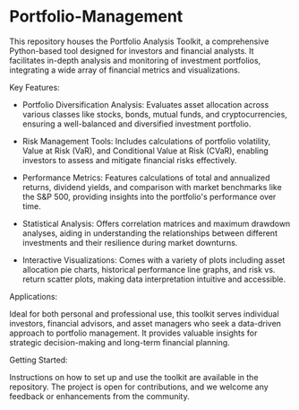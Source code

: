 # Portfolio-Management
This repository houses the Portfolio Analysis Toolkit, a comprehensive Python-based tool designed for investors and financial analysts. It facilitates in-depth analysis and monitoring of investment portfolios, integrating a wide array of financial metrics and visualizations.

Key Features:

- Portfolio Diversification Analysis: Evaluates asset allocation across various classes like stocks, bonds, mutual funds, and cryptocurrencies, ensuring a well-balanced and diversified investment portfolio.
  
- Risk Management Tools: Includes calculations of portfolio volatility, Value at Risk (VaR), and Conditional Value at Risk (CVaR), enabling investors to assess and mitigate financial risks effectively.
  
- Performance Metrics: Features calculations of total and annualized returns, dividend yields, and comparison with market benchmarks like the S&P 500, providing insights into the portfolio's performance over time.
  
- Statistical Analysis: Offers correlation matrices and maximum drawdown analyses, aiding in understanding the relationships between different investments and their resilience during market downturns.
  
- Interactive Visualizations: Comes with a variety of plots including asset allocation pie charts, historical performance line graphs, and risk vs. return scatter plots, making data interpretation intuitive and accessible.

Applications:

Ideal for both personal and professional use, this toolkit serves individual investors, financial advisors, and asset managers who seek a data-driven approach to portfolio management. It provides valuable insights for strategic decision-making and long-term financial planning.

Getting Started:

Instructions on how to set up and use the toolkit are available in the repository. The project is open for contributions, and we welcome any feedback or enhancements from the community.


